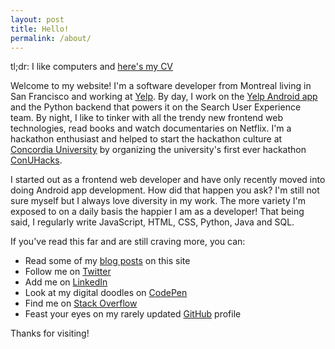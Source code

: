 ```yaml
---
layout: post
title: Hello!
permalink: /about/
---
```


tl;dr: I like computers and [here's my CV](https://resume.creddle.io/embed/1q5l39bldu6)

Welcome to my website! I'm a software developer from Montreal living in San Francisco and
working at [Yelp](http://yelp.com). By day, I work on the [Yelp Android app](https://play.google.com/store/apps/details?id=com.yelp.android)
and the Python backend that powers it on the Search User Experience team.
By night, I like to tinker with all the trendy new frontend web technologies,
read books and watch documentaries on Netflix. I'm a hackathon enthusiast
and helped to start the hackathon culture at [Concordia University](http://www.concordia.ca/encs.html)
by organizing the university's first ever hackathon [ConUHacks](https://2016.conuhacks.io/).

I started out as a frontend web developer and have only recently moved into doing
Android app development. How did that happen you ask? I'm still not sure myself
but I always love diversity in my work. The more variety I'm exposed to on a daily
basis the happier I am as a developer! That being said, I regularly write JavaScript,
HTML, CSS, Python, Java and SQL.

If you've read this far and are still craving more, you can:
* Read some of my [blog posts](/blog) on this site
* Follow me on [Twitter](https://twitter.com/argo_49)
* Add me on [LinkedIn](https://www.linkedin.com/in/tylerargo/)
* Look at my digital doodles on [CodePen](http://codepen.io/argo49/pens/public/)
* Find me on [Stack Overflow](https://stackoverflow.com/users/2981058/argo49)
* Feast your eyes on my rarely updated [GitHub](https://github.com/argo49) profile

Thanks for visiting!
